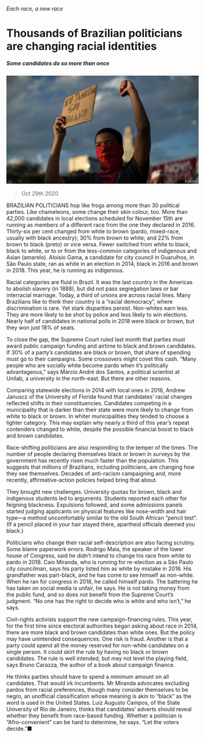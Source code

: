 ###### Each race, a new race

# Thousands of Brazilian politicians are changing racial identities 

##### Some candidates do so more than once 

![image](images/20201030_AMP501.jpg) 

> Oct 29th 2020 

BRAZILIAN POLITICIANS hop like frogs among more than 30 political parties. Like chameleons, some change their skin colour, too. More than 42,000 candidates in local elections scheduled for November 15th are running as members of a different race from the one they declared in 2016. Thirty-six per cent changed from white to brown (pardo, mixed-race, usually with black ancestry); 30% from brown to white; and 22% from brown to black (preto) or vice versa. Fewer switched from white to black, black to white, or to or from the less-common categories of indigenous and Asian (amarelo). Aloisio Gama, a candidate for city council in Guarulhos, in São Paulo state, ran as white in an election in 2014, black in 2016 and brown in 2018. This year, he is running as indigenous.

Racial categories are fluid in Brazil. It was the last country in the Americas to abolish slavery (in 1888), but did not pass segregation laws or bar interracial marriage. Today, a third of unions are across racial lines. Many Brazilians like to think their country is a “racial democracy”, where discrimination is rare. Yet stark disparities persist. Non-whites earn less. They are more likely to be shot by police and less likely to win elections. Nearly half of candidates in national polls in 2018 were black or brown, but they won just 18% of seats. 


To close the gap, the Supreme Court ruled last month that parties must award public campaign funding and airtime to black and brown candidates. If 30% of a party’s candidates are black or brown, that share of spending must go to their campaigns. Some crossovers might covet this cash. “Many people who are socially white become pardo when it’s politically advantageous,” says Márcio André dos Santos, a political scientist at Unilab, a university in the north-east. But there are other reasons. 

Comparing statewide elections in 2014 with local ones in 2016, Andrew Januscz of the University of Florida found that candidates’ racial changes reflected shifts in their constituencies. Candidates competing in a municipality that is darker than their state were more likely to change from white to black or brown. In whiter municipalities they tended to choose a lighter category. This may explain why nearly a third of this year’s repeat contenders changed to white, despite the possible financial boost to black and brown candidates.

Race-shifting politicians are also responding to the temper of the times. The number of people declaring themselves black or brown in surveys by the government has recently risen much faster than the population. This suggests that millions of Brazilians, including politicians, are changing how they see themselves. Decades of anti-racism campaigning and, more recently, affirmative-action policies helped bring that about.

They brought new challenges. University quotas for brown, black and indigenous students led to arguments. Students reported each other for feigning blackness. Expulsions followed, and some admissions panels started judging applicants on physical features like nose-width and hair type—a method uncomfortably similar to the old South African “pencil test”. (If a pencil placed in your hair stayed there, apartheid officials deemed you black.)

Politicians who change their racial self-description are also facing scrutiny. Some blame paperwork errors. Rodrigo Maia, the speaker of the lower house of Congress, said he didn’t intend to change his race from white to pardo in 2018. Caio Miranda, who is running for re-election as a São Paulo city councilman, says his party listed him as white by mistake in 2016. His grandfather was part-black, and he has come to see himself as non-white. When he ran for congress in 2018, he called himself pardo. The battering he has taken on social media is unfair, he says. He is not taking money from the public fund, and so does not benefit from the Supreme Court’s judgment. “No one has the right to decide who is white and who isn’t,” he says.

Civil-rights activists support the new campaign-financing rules. This year, for the first time since electoral authorities began asking about race in 2014, there are more black and brown candidates than white ones. But the policy may have unintended consequences. One risk is fraud. Another is that a party could spend all the money reserved for non-white candidates on a single person. It could skirt the rule by having no black or brown candidates. The rule is well intended, but may not level the playing field, says Bruno Carazza, the author of a book about campaign finance. 

He thinks parties should have to spend a minimum amount on all candidates. That would irk incumbents. Mr Miranda advocates excluding pardos from racial preferences, though many consider themselves to be negro, an unofficial classification whose meaning is akin to “black” as the word is used in the United States. Luiz Augusto Campos, of the State University of Rio de Janeiro, thinks that candidates’ adverts should reveal whether they benefit from race-based funding. Whether a politician is “Afro-convenient” can be hard to determine, he says. “Let the voters decide.”■

